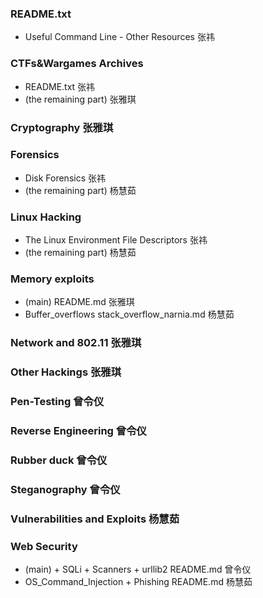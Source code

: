 ### README.txt
- Useful Command Line - Other Resources 张祎

### CTFs&Wargames Archives
- README.txt 张祎
- (the remaining part) 张雅琪

### Cryptography 张雅琪

### Forensics
- Disk Forensics 张祎
- (the remaining part) 杨慧茹

### Linux Hacking
- The Linux Environment File Descriptors 张祎
- (the remaining part) 杨慧茹

### Memory exploits
- (main) README.md 张雅琪
- Buffer_overflows stack_overflow_narnia.md 杨慧茹
### Network and 802.11 张雅琪
### Other Hackings 张雅琪

### Pen-Testing 曾令仪

### Reverse Engineering 曾令仪

### Rubber duck 曾令仪
### Steganography 曾令仪

### Vulnerabilities and Exploits 杨慧茹

### Web Security 
- (main) + SQLi + Scanners + urllib2 README.md 曾令仪
- OS_Command_Injection + Phishing README.md 杨慧茹















